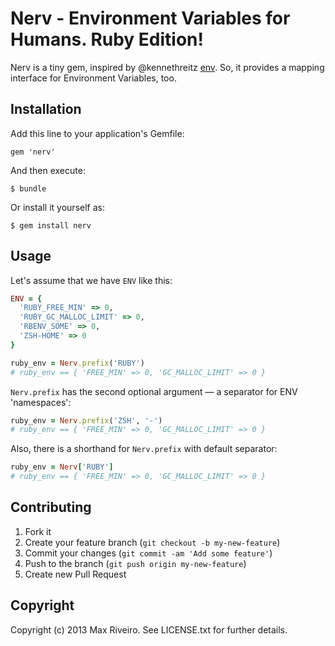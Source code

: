 # Nerv - Environment Variables for Humans. Ruby Edition!

Nerv is a tiny gem, inspired by @kennethreitz [env](https://raw.github.com/kennethreitz/env/). So, it provides a mapping interface for Environment Variables, too.

## Installation

Add this line to your application's Gemfile:

    gem 'nerv'

And then execute:

    $ bundle

Or install it yourself as:

    $ gem install nerv

## Usage

Let's assume that we have `ENV` like this:

```ruby
ENV = {
  'RUBY_FREE_MIN' => 0,
  'RUBY_GC_MALLOC_LIMIT' => 0,
  'RBENV_SOME' => 0,
  'ZSH-HOME' => 0
}
```

```ruby
ruby_env = Nerv.prefix('RUBY')
# ruby_env == { 'FREE_MIN' => 0, 'GC_MALLOC_LIMIT' => 0 }
```

`Nerv.prefix` has the second optional argument — a separator for ENV 'namespaces':

```ruby
ruby_env = Nerv.prefix('ZSH', '-')
# ruby_env == { 'FREE_MIN' => 0, 'GC_MALLOC_LIMIT' => 0 }
```

Also, there is a shorthand for `Nerv.prefix` with default separator:

```ruby
ruby_env = Nerv['RUBY']
# ruby_env == { 'FREE_MIN' => 0, 'GC_MALLOC_LIMIT' => 0 }
```

## Contributing

1. Fork it
2. Create your feature branch (`git checkout -b my-new-feature`)
3. Commit your changes (`git commit -am 'Add some feature'`)
4. Push to the branch (`git push origin my-new-feature`)
5. Create new Pull Request

## Copyright

Copyright (c) 2013 Max Riveiro. See LICENSE.txt for further details.
